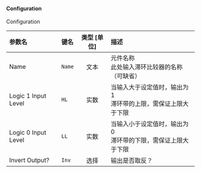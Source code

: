<!--
DO NOT EDIT THIS FILE DIRECTLY.
This file is generated by tools/comp-docs.js.
All changes will be overwritten by regeneration.
-->

<slot class="model-parameters">

#### Configuration

Configuration

| 参数名 | 键名 | 类型 [单位] | 描述 |
|:------ |:---- |:-----------:|:---- |
| Name | `Name` | 文本 | 元件名称<br>此处输入滞环比较器的名称（可缺省） |
| Logic 1 Input Level | `HL` | 实数 | 当输入大于设定值时，输出为1<br>滞环带的上限，需保证上限大于下限 |
| Logic 0 Input Level | `LL` | 实数 | 当输入小于设定值时，输出为0<br>滞环带的下限，需保证上限大于下限 |
| Invert Output? | `Inv` | 选择 | 输出是否取反？ |


</slot>
